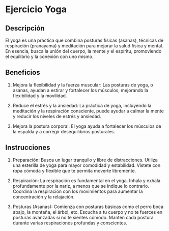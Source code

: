 # Ejercicio Yoga

## Descripción
El yoga es una práctica que combina posturas físicas (asanas), técnicas de respiración (pranayama) y meditación para mejorar la salud física y mental. En esencia, busca la unión del cuerpo, la mente y el espíritu, promoviendo el equilibrio y la conexión con uno mismo.

## Beneficios
1. Mejora la flexibilidad y la fuerza muscular:
Las posturas de yoga, o asanas, ayudan a estirar y fortalecer los músculos, mejorando la flexibilidad y la movilidad.

2. Reduce el estrés y la ansiedad:
La práctica de yoga, incluyendo la meditación y la respiración consciente, puede ayudar a calmar la mente y reducir los niveles de estrés y ansiedad.

3. Mejora la postura corporal:
El yoga ayuda a fortalecer los músculos de la espalda y a corregir desequilibrios posturales.

## Instrucciones
1. Preparación:
Busca un lugar tranquilo y libre de distracciones. 
Utiliza una esterilla de yoga para mayor comodidad y estabilidad. 
Vístete con ropa cómoda y flexible que te permita moverte libremente. 

2. Respiración:
La respiración es fundamental en el yoga. Inhala y exhala profundamente por la nariz, a menos que se indique lo contrario. 
Coordina la respiración con los movimientos para aumentar la concentración y la relajación.
 
3. Posturas (Asanas):
Comienza con posturas básicas como el perro boca abajo, la montaña, el árbol, etc. 
Escucha a tu cuerpo y no te fuerces en posturas avanzadas si no te sientes cómodo. 
Mantén cada postura durante varias respiraciones profundas y conscientes. 